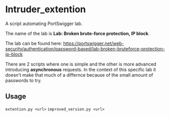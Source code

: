 # Intruder_extention
A script automating PortSwigger lab.

The name of the lab is **Lab: Broken brute-force protection, IP block**.

The lab can be found here: https://portswigger.net/web-security/authentication/password-based/lab-broken-bruteforce-protection-ip-block

There are 2 scripts where one is simple and the other is more advanced introducing **asynchronous** requests. In the context of this specific lab it doesn't make that much of a differnce because of the small amount of passwords to try.

## Usage
`extention.py <url>`
`improved_version.py <url>`
